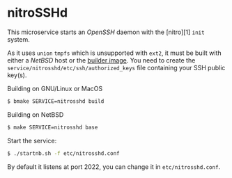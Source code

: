 # nitroSSHd

This microservice starts an _OpenSSH_ daemon with the [nitro][1] `init` system.

As it uses `union` `tmpfs` which is unsupported with `ext2`, it must be built with either a _NetBSD_ host or the [builder image][2].
You need to create the `service/nitrosshd/etc/ssh/authorized_keys` file containing your SSH public key(s).

Building on GNU/Linux or MacOS
```sh
$ bmake SERVICE=nitrosshd build
```
Building on NetBSD
```sh
$ make SERVICE=nitrosshd base
```
Start the service:
```sh
$ ./startnb.sh -f etc/nitrosshd.conf
```
By default it listens at port 2022, you can change it in `etc/nitrosshd.conf`.

[2]: https://github.com/leahneukirchen/nitro
[2]: https://github.com/NetBSDfr/smolBSD/tree/main/service/build
